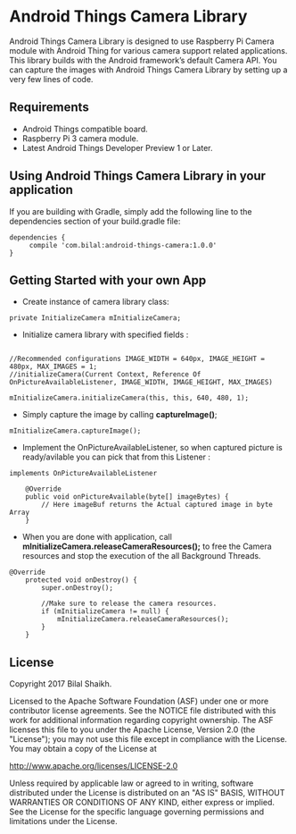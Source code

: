 # Android Things Camera Library
Android Things Camera Library is designed to use Raspberry Pi Camera module with Android Thing for various camera support related applications. 
This library builds with the Android framework’s default Camera API. You can capture the images with Android Things Camera Library by setting up a very few lines of code.

## Requirements
- Android Things compatible board.
- Raspberry Pi 3 camera module.
- Latest Android Things Developer Preview 1 or Later.

## Using Android Things Camera Library in your application
If you are building with Gradle, simply add the following line to the dependencies section of your build.gradle file:
```
dependencies {
     compile 'com.bilal:android-things-camera:1.0.0'
}
```
## Getting Started with your own App
- Create instance of camera library class:
```
private InitializeCamera mInitializeCamera;
```

- Initialize camera library with specified fields :
```

//Recommended configurations IMAGE_WIDTH = 640px, IMAGE_HEIGHT = 480px, MAX_IMAGES = 1;
//initializeCamera(Current Context, Reference Of OnPictureAvailableListener, IMAGE_WIDTH, IMAGE_HEIGHT, MAX_IMAGES)

mInitializeCamera.initializeCamera(this, this, 640, 480, 1);
```

- Simply capture the image by calling **captureImage()**;
```
mInitializeCamera.captureImage();
```

- Implement the OnPictureAvailableListener, so when captured picture is ready/avilable you can pick that from this Listener :
```
implements OnPictureAvailableListener
	
	@Override
    public void onPictureAvailable(byte[] imageBytes) {
        // Here imageBuf returns the Actual captured image in byte Array
    }	
```

- When you are done with application, call **mInitializeCamera.releaseCameraResources();** to free the Camera resources and stop the execution of the all Background Threads.

```
@Override
    protected void onDestroy() {
        super.onDestroy();

        //Make sure to release the camera resources.
        if (mInitializeCamera != null) {
            mInitializeCamera.releaseCameraResources();
        }
    }
```

## License

Copyright 2017 Bilal Shaikh.

Licensed to the Apache Software Foundation (ASF) under one or more contributor license agreements. See the NOTICE file distributed with this work for additional information regarding copyright ownership. The ASF licenses this file to you under the Apache License, Version 2.0 (the "License"); you may not use this file except in compliance with the License. You may obtain a copy of the License at

http://www.apache.org/licenses/LICENSE-2.0

Unless required by applicable law or agreed to in writing, software distributed under the License is distributed on an "AS IS" BASIS, WITHOUT WARRANTIES OR CONDITIONS OF ANY KIND, either express or implied. See the License for the specific language governing permissions and limitations under the License.
